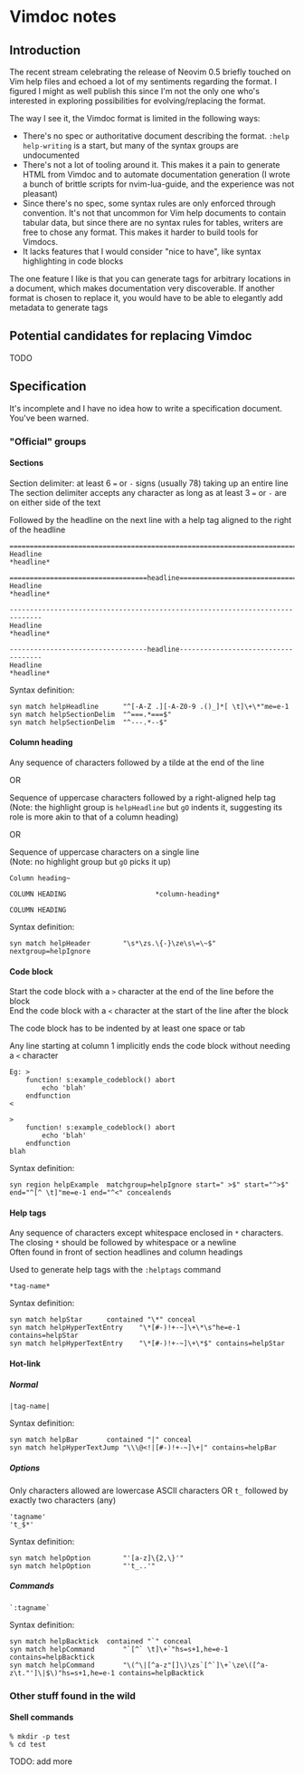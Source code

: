 # Vimdoc notes

## Introduction

The recent stream celebrating the release of Neovim 0.5 briefly touched on Vim help files and echoed a lot of my sentiments regarding the format. I figured I might as well publish this since I'm not the only one who's interested in exploring possibilities for evolving/replacing the format.

The way I see it, the Vimdoc format is limited in the following ways:
- There's no spec or authoritative document describing the format. `:help help-writing` is a start, but many of the syntax groups are undocumented
- There's not a lot of tooling around it. This makes it a pain to generate HTML from Vimdoc and to automate documentation generation (I wrote a bunch of brittle scripts for nvim-lua-guide, and the experience was not pleasant)
- Since there's no spec, some syntax rules are only enforced through convention. It's not that uncommon for Vim help documents to contain tabular data, but since there are no syntax rules for tables, writers are free to chose any format. This makes it harder to build tools for Vimdocs.
- It lacks features that I would consider "nice to have", like syntax highlighting in code blocks

The one feature I like is that you can generate tags for arbitrary locations in a document, which makes documentation very discoverable. If another format is chosen to replace it, you would have to be able to elegantly add metadata to generate tags

## Potential candidates for replacing Vimdoc

TODO

## Specification

It's incomplete and I have no idea how to write a specification document. You've been warned.

### "Official" groups

#### Sections

Section delimiter: at least 6 `=` or `-` signs (usually 78) taking up an entire line  
The section delimiter accepts any character as long as at least 3 `=` or `-` are on either side of the text

Followed by the headline on the next line with a help tag aligned to the right of the headline

```help
==============================================================================
Headline                                                             *headline*

==================================headline====================================
Headline                                                             *headline*

------------------------------------------------------------------------------
Headline                                                             *headline*

----------------------------------headline------------------------------------
Headline                                                             *headline*
```

Syntax definition:

```vim
syn match helpHeadline		"^[-A-Z .][-A-Z0-9 .()_]*[ \t]\+\*"me=e-1
syn match helpSectionDelim	"^===.*===$"
syn match helpSectionDelim	"^---.*--$"
```

#### Column heading

Any sequence of characters followed by a tilde at the end of the line

OR

Sequence of uppercase characters followed by a right-aligned help tag  
(Note: the highlight group is `helpHeadline` but `gO` indents it, suggesting its role is more akin to that of a column heading)

OR

Sequence of uppercase characters on a single line  
(Note: no highlight group but `gO` picks it up)

```help
Column heading~

COLUMN HEADING						*column-heading*

COLUMN HEADING
```

Syntax definition:

```vim
syn match helpHeader		"\s*\zs.\{-}\ze\s\=\~$" nextgroup=helpIgnore
```

#### Code block

Start the code block with a `>` character at the end of the line before the block  
End the code block with a `<` character at the start of the line after the block

The code block has to be indented by at least one space or tab

Any line starting at column 1 implicitly ends the code block without needing a `<` character

```help
Eg: >
    function! s:example_codeblock() abort
        echo 'blah'
    endfunction
<

>
    function! s:example_codeblock() abort
        echo 'blah'
    endfunction
blah
```

Syntax definition:

```vim
syn region helpExample	matchgroup=helpIgnore start=" >$" start="^>$" end="^[^ \t]"me=e-1 end="^<" concealends
```

#### Help tags

Any sequence of characters except whitespace enclosed in `*` characters. The closing `*` should be followed by whitespace or a newline  
Often found in front of section headlines and column headings

Used to generate help tags with the `:helptags` command

```help
*tag-name*
```

Syntax definition:

```vim
syn match helpStar		contained "\*" conceal
syn match helpHyperTextEntry	"\*[#-)!+-~]\+\*\s"he=e-1 contains=helpStar
syn match helpHyperTextEntry	"\*[#-)!+-~]\+\*$" contains=helpStar
```

#### Hot-link

##### Normal

```help
|tag-name|
```

Syntax definition:

```vim
syn match helpBar		contained "|" conceal
syn match helpHyperTextJump	"\\\@<!|[#-)!+-~]\+|" contains=helpBar
```

##### Options

Only characters allowed are lowercase ASCII characters OR `t_` followed by exactly two characters (any)

```help
'tagname'
't_$*'
```

Syntax definition:

```vim
syn match helpOption		"'[a-z]\{2,\}'"
syn match helpOption		"'t_..'"
```

##### Commands

```help
`:tagname`
```

Syntax definition:

```vim
syn match helpBacktick	contained "`" conceal
syn match helpCommand		"`[^` \t]\+`"hs=s+1,he=e-1 contains=helpBacktick
syn match helpCommand		"\(^\|[^a-z"[]\)\zs`[^`]\+`\ze\([^a-z\t."']\|$\)"hs=s+1,he=e-1 contains=helpBacktick
```

### Other stuff found in the wild

#### Shell commands

```help
% mkdir -p test
% cd test
```

TODO: add more
